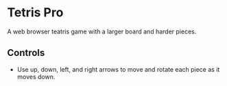 # Tetris Pro
A web browser teatris game with a larger board and harder pieces.

## Controls
* Use up, down, left, and right arrows to move and rotate each piece as it moves down.

